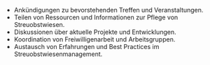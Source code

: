 - Ankündigungen zu bevorstehenden Treffen und Veranstaltungen.
- Teilen von Ressourcen und Informationen zur Pflege von Streuobstwiesen.
- Diskussionen über aktuelle Projekte und Entwicklungen.
- Koordination von Freiwilligenarbeit und Arbeitsgruppen.
- Austausch von Erfahrungen und Best Practices im Streuobstwiesenmanagement.
